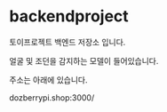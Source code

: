 # backendproject

토이프로젝트 백엔드 저장소 입니다. 

얼굴 및 조던을 감지하는 모델이 들어있습니다.

주소는 아래에 있습니다.

dozberrypi.shop:3000/
